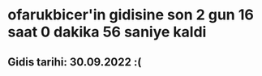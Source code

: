 # ofarukbicer'in gidisine son 2 gun 16 saat 0 dakika 56 saniye kaldi

## Gidis tarihi: 30.09.2022 :(